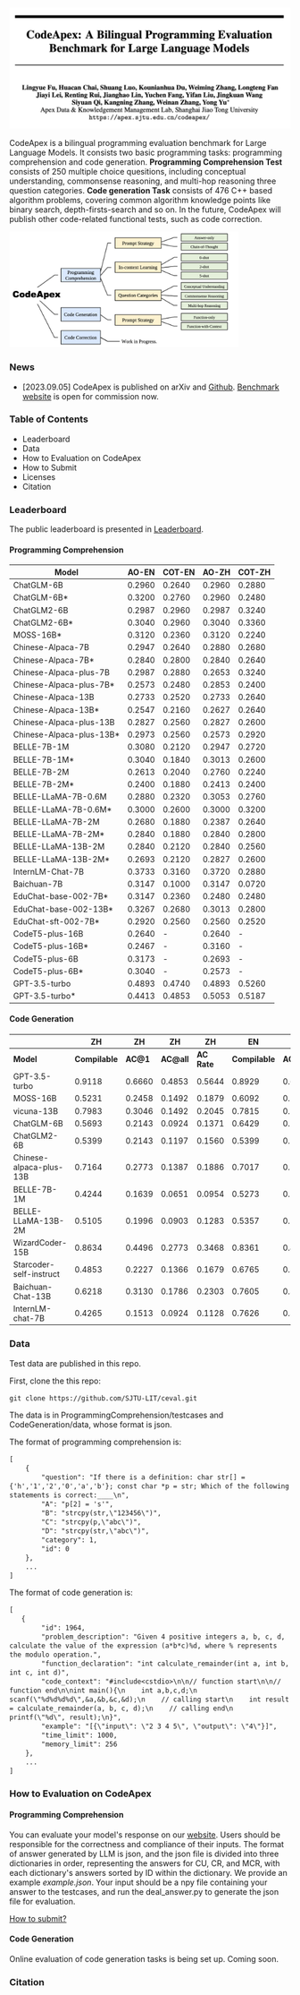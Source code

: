 # 

![paper](figures/paper.png)

CodeApex is a bilingual  programming evaluation benchmark for Large Language Models. It consists two basic programming tasks: programming comprehension and code generation. **Programming Comprehension Test** consists of 250 multiple choice quesitions, including conceptual understanding, commonsense reasoning, and multi-hop reasoning three question categories. **Code generation Task** consists of 476  C++ based algorithm problems, covering common algorithm knowledge points like binary search, depth-firsts-search and so on. In the future, CodeApex will publish other code-related functional tests, such as code correction.

<img src="figures/intro.png" alt="Overview diagram of CodeApex benchamark." style="zoom:40%;" />



### News

- [2023.09.05] CodeApex is published on arXiv and [Github](https://github.com/APEXLAB/CodeApex.git). [Benchmark website]((https://apex.sjtu.edu.cn/codeapex/)) is open for commission now.



### Table of Contents

- Leaderboard
- Data
- How to Evaluation on CodeApex
- How to Submit
- Licenses
- Citation



### Leaderboard

The public leaderboard is presented in [Leaderboard](https://apex.sjtu.edu.cn/codeapex/leaderboard/).

#### Programming Comprehension

| Model                    | AO-EN  | COT-EN | AO-ZH  | COT-ZH |
| ------------------------ | ------ | ------ | ------ | ------ |
| ChatGLM-6B               | 0.2960 | 0.2640 | 0.2960 | 0.2880 |
| ChatGLM-6B*              | 0.3200 | 0.2760 | 0.2960 | 0.2480 |
| ChatGLM2-6B              | 0.2987 | 0.2960 | 0.2987 | 0.3240 |
| ChatGLM2-6B*             | 0.3040 | 0.2960 | 0.3040 | 0.3360 |
| MOSS-16B*                | 0.3120 | 0.2360 | 0.3120 | 0.2240 |
| Chinese-Alpaca-7B        | 0.2947 | 0.2640 | 0.2880 | 0.2680 |
| Chinese-Alpaca-7B*       | 0.2840 | 0.2800 | 0.2840 | 0.2640 |
| Chinese-Alpaca-plus-7B   | 0.2987 | 0.2880 | 0.2653 | 0.3240 |
| Chinese-Alpaca-plus-7B*  | 0.2573 | 0.2480 | 0.2853 | 0.2400 |
| Chinese-Alpaca-13B       | 0.2733 | 0.2520 | 0.2733 | 0.2640 |
| Chinese-Alpaca-13B*      | 0.2547 | 0.2160 | 0.2627 | 0.2640 |
| Chinese-Alpaca-plus-13B  | 0.2827 | 0.2560 | 0.2827 | 0.2600 |
| Chinese-Alpaca-plus-13B* | 0.2973 | 0.2560 | 0.2573 | 0.2920 |
| BELLE-7B-1M              | 0.3080 | 0.2120 | 0.2947 | 0.2720 |
| BELLE-7B-1M*             | 0.3040 | 0.1840 | 0.3013 | 0.2600 |
| BELLE-7B-2M              | 0.2613 | 0.2040 | 0.2760 | 0.2240 |
| BELLE-7B-2M*             | 0.2400 | 0.1880 | 0.2413 | 0.2400 |
| BELLE-LLaMA-7B-0.6M      | 0.2880 | 0.2320 | 0.3053 | 0.2760 |
| BELLE-LLaMA-7B-0.6M*     | 0.3000 | 0.2600 | 0.3000 | 0.3200 |
| BELLE-LLaMA-7B-2M        | 0.2680 | 0.1880 | 0.2387 | 0.2640 |
| BELLE-LLaMA-7B-2M*       | 0.2840 | 0.1880 | 0.2840 | 0.2800 |
| BELLE-LLaMA-13B-2M       | 0.2840 | 0.2120 | 0.2840 | 0.2560 |
| BELLE-LLaMA-13B-2M*      | 0.2693 | 0.2120 | 0.2827 | 0.2600 |
| InternLM-Chat-7B         | 0.3733 | 0.3160 | 0.3720 | 0.2880 |
| Baichuan-7B              | 0.3147 | 0.1000 | 0.3147 | 0.0720 |
| EduChat-base-002-7B*     | 0.3147 | 0.2360 | 0.2480 | 0.2480 |
| EduChat-base-002-13B*    | 0.3267 | 0.2680 | 0.3013 | 0.2800 |
| EduChat-sft-002-7B*      | 0.2920 | 0.2560 | 0.2560 | 0.2520 |
| CodeT5-plus-16B          | 0.2640 | -      | 0.2640 | -      |
| CodeT5-plus-16B*         | 0.2467 | -      | 0.3160 | -      |
| CodeT5-plus-6B           | 0.3173 | -      | 0.2693 | -      |
| CodeT5-plus-6B*          | 0.3040 | -      | 0.2573 | -      |
| GPT-3.5-turbo            | 0.4893 | 0.4740 | 0.4893 | 0.5260 |
| GPT-3.5-turbo*           | 0.4413 | 0.4853 | 0.5053 | 0.5187 |

#### Code Generation

|                         | ZH             | ZH       | ZH         | ZH          | EN             | EN       | EN         | EN          |
| ----------------------- | -------------- | -------- | ---------- | ----------- | -------------- | -------- | ---------- | ----------- |
| **Model**               | **Compilable** | **AC@1** | **AC@all** | **AC Rate** | **Compilable** | **AC@1** | **AC@all** | **AC Rate** |
| GPT-3.5-turbo           | 0.9118         | 0.6660   | 0.4853     | 0.5644      | 0.8929         | 0.6597   | 0.4832     | 0.5606      |
| MOSS-16B                | 0.5231         | 0.2458   | 0.1492     | 0.1879      | 0.6092         | 0.2626   | 0.1513     | 0.2002      |
| vicuna-13B              | 0.7983         | 0.3046   | 0.1492     | 0.2045      | 0.7815         | 0.2983   | 0.1218     | 0.1861      |
| ChatGLM-6B              | 0.5693         | 0.2143   | 0.0924     | 0.1371      | 0.6429         | 0.2080   | 0.0693     | 0.1203      |
| ChatGLM2-6B             | 0.5399         | 0.2143   | 0.1197     | 0.1560      | 0.5399         | 0.1891   | 0.0819     | 0.1243      |
| Chinese-alpaca-plus-13B | 0.7164         | 0.2773   | 0.1387     | 0.1886      | 0.7017         | 0.2878   | 0.1345     | 0.1963      |
| BELLE-7B-1M             | 0.4244         | 0.1639   | 0.0651     | 0.0954      | 0.5273         | 0.2038   | 0.0651     | 0.1161      |
| BELLE-LLaMA-13B-2M      | 0.5105         | 0.1996   | 0.0903     | 0.1283      | 0.5357         | 0.2227   | 0.0861     | 0.1434      |
| WizardCoder-15B         | 0.8634         | 0.4496   | 0.2773     | 0.3468      | 0.8361         | 0.4391   | 0.2752     | 0.3444      |
| Starcoder-self-instruct | 0.4853         | 0.2227   | 0.1366     | 0.1679      | 0.6765         | 0.3382   | 0.1891     | 0.2494      |
| Baichuan-Chat-13B       | 0.6218         | 0.3130   | 0.1786     | 0.2303      | 0.7605         | 0.3319   | 0.1681     | 0.2310      |
| InternLM-chat-7B        | 0.4265         | 0.1513   | 0.0924     | 0.1128      | 0.7626         | 0.3025   | 0.1597     | 0.2126      |

### Data

Test data are published in this repo. 

First, clone the this repo:

```
git clone https://github.com/SJTU-LIT/ceval.git
```

The data is in ProgrammingComprehension/testcases and CodeGeneration/data, whose format is json.

The format of programming comprehension is:

```
[
    {
        "question": "If there is a definition: char str[] = {'h','1','2','0','a','b'}; const char *p = str; Which of the following statements is correct:____\n",
        "A": "p[2] = 's'",
        "B": "strcpy(str,\"123456\")",
        "C": "strcpy(p,\"abc\")",
        "D": "strcpy(str,\"abc\")",
        "category": 1,
        "id": 0
    },
    ...
]
```

The format of code generation is:

```
[
   {
        "id": 1964,
        "problem_description": "Given 4 positive integers a, b, c, d, calculate the value of the expression (a*b*c)%d, where % represents the modulo operation.",
        "function_declaration": "int calculate_remainder(int a, int b, int c, int d)",
        "code_context": "#include<cstdio>\n\n// function start\n\n// function end\n\nint main(){\n    int a,b,c,d;\n    scanf(\"%d%d%d%d\",&a,&b,&c,&d);\n    // calling start\n    int result = calculate_remainder(a, b, c, d);\n    // calling end\n    printf(\"%d\", result);\n}",
        "example": "[{\"input\": \"2 3 4 5\", \"output\": \"4\"}]",
        "time_limit": 1000,
        "memory_limit": 256
    },
    ...
]
```



### How to Evaluation on CodeApex

#### Programming Comprehension

You can evaluate your model's response on our [website](https://apex.sjtu.edu.cn/codeapex/). Users should be responsible for the correctness and compliance of their inputs. The format of answer generated by LLM is json, and the json file is divided into three dictionaries in order, representing the answers for CU, CR, and MCR, with each dictionary's answers sorted by ID within the dictionary. We provide an example *example.json*. Your input should be a npy file containing your answer to the testcases, and run the deal_answer.py to generate the json file for evaluation.

[How to submit?](https://github.com/APEXLAB/CodeApex/blob/main/Programming_Comprehension/eval/README.md)

#### Code Generation

Online evaluation of code generation tasks is being set up. Coming soon.



### Citation

### 
